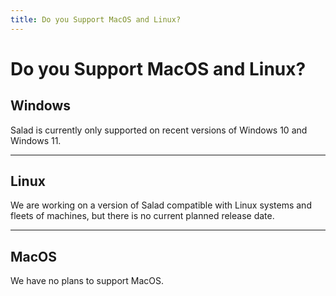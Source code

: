```yaml
---
title: Do you Support MacOS and Linux?
---
```


# Do you Support MacOS and Linux?

## Windows

Salad is currently only supported on recent versions of Windows 10 and Windows 11.

---

## Linux

We are working on a version of Salad compatible with Linux systems and fleets of machines, but there is no current
planned release date.

---

## MacOS

We have no plans to support MacOS.
